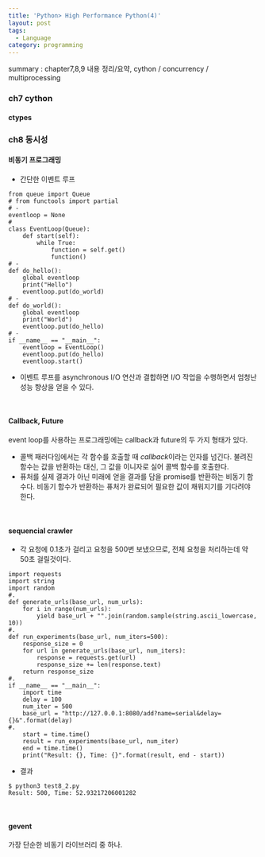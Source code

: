 ```yaml
---
title: 'Python> High Performance Python(4)'
layout: post
tags:
  - Language
category: programming
---
```

summary : chapter7,8,9 내용 정리/요약, cython / concurrency / multiprocessing

### ch7 cython
#### ctypes

### ch8 동시성
#### 비동기 프로그래밍
- 간단한 이벤트 루프
```
from queue import Queue
# from functools import partial
# -
eventloop = None
#
class EventLoop(Queue):
    def start(self):
        while True:
            function = self.get()
            function()
# -
def do_hello():
    global eventloop
    print("Hello")
    eventloop.put(do_world)
# -
def do_world():
    global eventloop
    print("World")
    eventloop.put(do_hello)
# -
if __name__ == "__main__":
    eventloop = EventLoop()
    eventloop.put(do_hello)
    eventloop.start()
```
- 이벤트 루프를 asynchronous I/O 연산과 결합하면 I/O 작업을 수행하면서 엄청난 성능 향상을 얻을 수 있다.

<br>

#### Callback, Future
event loop를 사용하는 프로그래밍에는 callback과 future의 두 가지 형태가 있다.
- 콜백 패러다임에서는 각 함수를 호출할 때 *callback*이라는 인자를 넘긴다. 불려진 함수는 값을 반환하는 대신, 그 값을 이니자로 실어 콜백 함수를 호출한다.
- 퓨처를 실제 결과가 아닌 미래에 얻을 결과를 담을 promise를 반환하는 비동기 함수다. 비동기 함수가 반환하는 퓨처가 완료되어 필요한 값이 채워지기를 기다려야 한다.

<br>

#### sequencial crawler
- 각 요청에 0.1초가 걸리고 요청을 500번 보냈으므로, 전체 요청을 처리하는데 약 50초 걸릴것이다.
```
import requests
import string
import random
#.
def generate_urls(base_url, num_urls):
    for i in range(num_urls):
        yield base_url + "".join(random.sample(string.ascii_lowercase, 10))
#.
def run_experiments(base_url, num_iters=500):
    response_size = 0
    for url in generate_urls(base_url, num_iters):
        response = requests.get(url)
        response_size += len(response.text)
    return response_size
#.
if __name__ == "__main__":
    import time
    delay = 100
    num_iter = 500
    base_url = "http://127.0.0.1:8080/add?name=serial&delay={}&".format(delay)
#.
    start = time.time()
    result = run_experiments(base_url, num_iter)
    end = time.time()
    print("Result: {}, Time: {}".format(result, end - start))
```
- 결과
```
$ python3 test8_2.py 
Result: 500, Time: 52.93217206001282
```

<br>

#### gevent
가장 단순한 비동기 라이브러리 중 하나.

